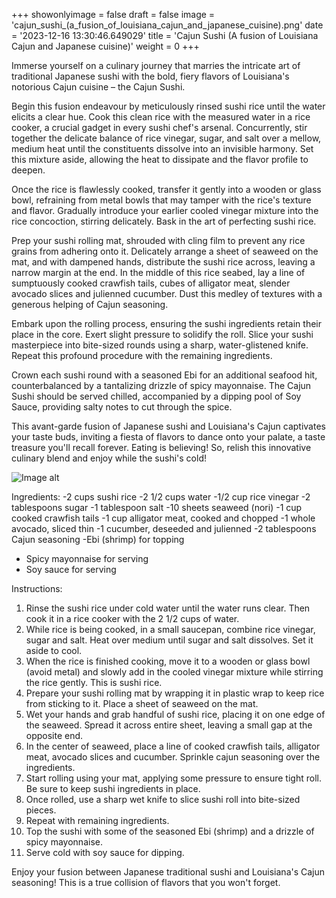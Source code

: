 +++ 
showonlyimage = false 
draft = false 
image = 'cajun_sushi_(a_fusion_of_louisiana_cajun_and_japanese_cuisine).png'
date = '2023-12-16 13:30:46.649029' 
title = 'Cajun Sushi (A fusion of Louisiana Cajun and Japanese cuisine)' 
weight = 0
+++ 
 
Immerse yourself on a culinary journey that marries the intricate art of traditional Japanese sushi with the bold, fiery flavors of Louisiana's notorious Cajun cuisine – the Cajun Sushi.

Begin this fusion endeavour by meticulously rinsed sushi rice until the water elicits a clear hue. Cook this clean rice with the measured water in a rice cooker, a crucial gadget in every sushi chef's arsenal. Concurrently, stir together the delicate balance of rice vinegar, sugar, and salt over a mellow, medium heat until the constituents dissolve into an invisible harmony. Set this mixture aside, allowing the heat to dissipate and the flavor profile to deepen.

Once the rice is flawlessly cooked, transfer it gently into a wooden or glass bowl, refraining from metal bowls that may tamper with the rice's texture and flavor. Gradually introduce your earlier cooled vinegar mixture into the rice concoction, stirring delicately. Bask in the art of perfecting sushi rice.

Prep your sushi rolling mat, shrouded with cling film to prevent any rice grains from adhering onto it. Delicately arrange a sheet of seaweed on the mat, and with dampened hands, distribute the sushi rice across, leaving a narrow margin at the end. In the middle of this rice seabed, lay a line of sumptuously cooked crawfish tails, cubes of alligator meat, slender avocado slices and julienned cucumber. Dust this medley of textures with a generous helping of Cajun seasoning.

Embark upon the rolling process, ensuring the sushi ingredients retain their place in the core. Exert slight pressure to solidify the roll. Slice your sushi masterpiece into bite-sized rounds using a sharp, water-glistened knife. Repeat this profound procedure with the remaining ingredients. 

Crown each sushi round with a seasoned Ebi for an additional seafood hit, counterbalanced by a tantalizing drizzle of spicy mayonnaise. The Cajun Sushi should be served chilled, accompanied by a dipping pool of Soy Sauce, providing salty notes to cut through the spice. 

This avant-garde fusion of Japanese sushi and Louisiana's Cajun captivates your taste buds, inviting a fiesta of flavors to dance onto your palate, a taste treasure you'll recall forever. Eating is believing! So, relish this innovative culinary blend and enjoy while the sushi's cold! 

![Image alt](/cajun_sushi_(a_fusion_of_louisiana_cajun_and_japanese_cuisine).png '300px')

Ingredients: 
-2 cups sushi rice
-2 1/2 cups water
-1/2 cup rice vinegar
-2 tablespoons sugar
-1 tablespoon salt
-10 sheets seaweed (nori)
-1 cup cooked crawfish tails
-1 cup alligator meat, cooked and chopped
-1 whole avocado, sliced thin
-1 cucumber, deseeded and julienned
-2 tablespoons Cajun seasoning
-Ebi (shrimp) for topping 
- Spicy mayonnaise for serving
- Soy sauce for serving

Instructions:
1. Rinse the sushi rice under cold water until the water runs clear. Then cook it in a rice cooker with the 2 1/2 cups of water.
2. While rice is being cooked, in a small saucepan, combine rice vinegar, sugar and salt. Heat over medium until sugar and salt dissolves. Set it aside to cool.
3. When the rice is finished cooking, move it to a wooden or glass bowl (avoid metal) and slowly add in the cooled vinegar mixture while stirring the rice gently. This is sushi rice.
4. Prepare your sushi rolling mat by wrapping it in plastic wrap to keep rice from sticking to it. Place a sheet of seaweed on the mat.
5. Wet your hands and grab handful of sushi rice, placing it on one edge of the seaweed. Spread it across entire sheet, leaving a small gap at the opposite end.
6. In the center of seaweed, place a line of cooked crawfish tails, alligator meat, avocado slices and cucumber. Sprinkle cajun seasoning over the ingredients.
7. Start rolling using your mat, applying some pressure to ensure tight roll. Be sure to keep sushi ingredients in place.
8. Once rolled, use a sharp wet knife to slice sushi roll into bite-sized pieces.
9. Repeat with remaining ingredients.
10. Top the sushi with some of the seasoned Ebi (shrimp) and a drizzle of spicy mayonnaise.
11. Serve cold with soy sauce for dipping.

Enjoy your fusion between Japanese traditional sushi and Louisiana's Cajun seasoning! This is a true collision of flavors that you won't forget.